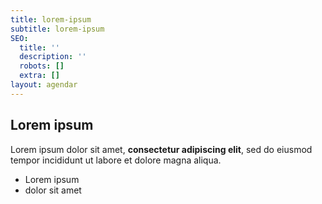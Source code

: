 ```yaml
---
title: lorem-ipsum
subtitle: lorem-ipsum
SEO:
  title: ''
  description: ''
  robots: []
  extra: []
layout: agendar
---
```

## Lorem ipsum

Lorem ipsum dolor sit amet, **consectetur adipiscing elit**, sed do eiusmod tempor incididunt ut labore et dolore magna aliqua.

- Lorem ipsum
- dolor sit amet

